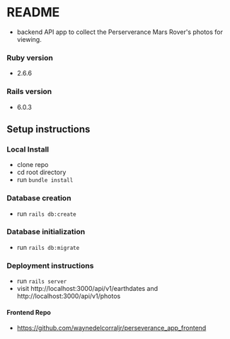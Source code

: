 # README
- backend API app to collect the Perserverance Mars Rover's photos for viewing.

### Ruby version
- 2.6.6

### Rails version
- 6.0.3

## Setup instructions

### Local Install
- clone repo
- cd root directory
- run `bundle install`

### Database creation
- run `rails db:create`

### Database initialization
- run `rails db:migrate`

### Deployment instructions
- run `rails server`
- visit http://localhost:3000/api/v1/earthdates and http://localhost:3000/api/v1/photos

#### Frontend Repo
- https://github.com/waynedelcorraljr/perseverance_app_frontend
